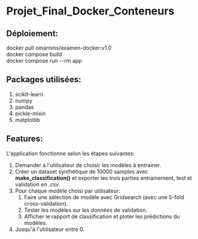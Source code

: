 # Projet_Final_Docker_Conteneurs  
## Déploiement:  
docker pull omarnms/examen-docker:v1.0  
docker compose build  
docker compose run --rm app 
## Packages utilisées:
1. scikit-learn
2. numpy
3. pandas
4. pickle-mixin
5. matplotlib
## Features:  
L'application fonctionne selon les étapes suivantes:
1. Demander à l'utilisateur de choisir les modèles à entrainer.
2. Créer un dataset synthétique de 10000 samples avec **make_classification()** et exporter les trois parties entrainement, test et validation en *.csv*.
3. Pour chaque modèle choisi par utilisateur:
   1. Faire une sélection de modèle avec Gridsearch (avec une 5-fold cross-validation).
   2. Tester les modèles sur les données de validation.
   3. Afficher le rapport de classification et ploter les prédictions du modèles.
4. Jusqu'à l'utilisateur entre 0.
